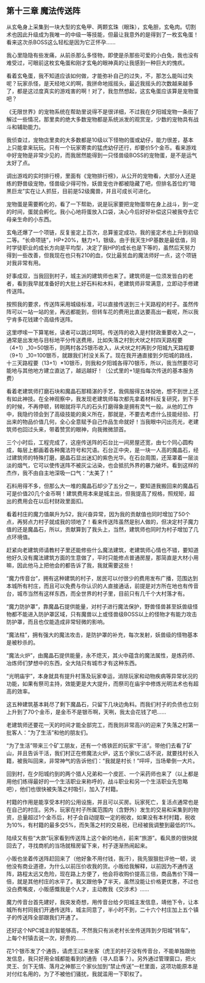 ## 第十三章 魔法传送阵

从玄龟身上采集到一块大型的玄龟甲、两颗玄珠（眼珠），玄龟胆，玄龟肉。切割术也因此升级成为我唯一的中级一等技能，但最让我意外的是得到了一枚玄龟蛋！看来这次杀BOSS这么轻松是因为它正怀孕……

我心里隐隐有些发痛，从前杀那么多怪物，即使是杀那些可爱的小白兔，我也没有难受过，可眼前这枚玄龟蛋和刚才玄龟的眼神真的让我感到一种巨大的愧疚。

看着玄龟蛋，我不知道应该如何做，才能弥补自己的过失，不，那怎么能叫过失呢？玩家杀怪，是天经地义的啊，我拼命地摇摇头，最近我摇头的次数越来越多了，都是这过度真实的游戏害的啊！对了，我忽然想起，这玄龟蛋应该算是宠物蛋吧？

《无限世界》的宠物系统在帮助里说得不是很详细，不过我在夕阳城宠物一条街了解过一些情况，那里卖的绝大多数宠物都是系统派发的观赏宠，少数的宠物具有战斗和辅助能力。

我侦查过，宠物店里卖的大多数都是10级以下怪物的蛋或幼仔，能力很差，基本上只能拿来玩玩。只有一个玩家寄卖的猛虎幼仔还行，却要价5个金币。看来游戏中好宠物是非常少见的，而我居然能得到一只怪兽级BOSS的宠物蛋，是不是运气太好了点。

调出游戏的实时排行榜，里面有《宠物排行榜》，从公开的宠物看，大部分人还是练的野兽级宠物，怪兽级少得可怜，妖兽宠也许都被隐藏了吧，但排名首位的“暗黑巨龙”实在让人抓狂，目前是52级魔兽，并且可成长可进化。

宠物蛋是需要孵化的，看了一下帮助，说是玩家要把宠物蛋带在身上战斗，到一定的时间，蛋就会孵化。我小心地将蛋放入口袋，决心今后好好补偿这只被我夺去它母亲生命的小东西。

玄龟还爆了一个项链，反复鉴定上百次，总算鉴定成功，我的鉴定术也上升到初级二等。“长命项链”，HP+20%，魅力+1，银级。由于我天生HP基数是最低值，同时学徒职业的成长方向是平均型，决定了我HP的成长也是下等的，虽然后天努力得到一些改善，但我现在也只有210的血，仅比最贫血的魔法师好一点，这个项链对我非常有用。

好事成双，当我回到村子，城主派的建筑师也来了。建筑师是一位须发皆白的老者，看到我早就准备好的大批上好石料和木料，老建筑师非常满意，立即动手修建传送阵。

按照我的要求，传送阵采用城级标准，可以直接传送到三十天路程的村子。虽然传阵可以一站一站的坐，再远都能到，但转车花的费用比直达要高出一截呢，所以我宁肯多花钱建个高级传送阵。

这里啰嗦一下算笔帐，读者可以跳过呵呵。传送阵的收入是村财政重要收入之一，通常是出发地与目标地平分传送费用，比如失落之村到犬吠之村四天路程要（4+1）_10=50银币，则两村各25银币收入，从犬吠之村再到夕阳城九天路程要（9+1）_10=100银币，就跟我们村没关系了。现在我开通直接到夕阳城的路线，十三天路程要（13+1）\*10银币，则我和夕阳城各得70银币，所以，我当然要尽可能地与其他地方建立直达了，越远越好！（公式里的+1是指每次传送的基本服务费）

看着老建筑师打磨石块和魔晶石那精湛的手艺，我佩服得五体投地，想不到世上还有如此神技。在全神观察中，我发现老建筑师每次都先拿着材料反复研究，到下手的时候，不再停顿，转眼就将平凡的石头打磨得象是拥有灵气一般。从他的工作中，我隐约领会到了高级技能的奥义所在，那就是，不要去考虑什么技能经验、打出来的物品价值几何，全心全意赋予自己作品生命就好！当我眼中闪出亮光，老建筑师也回过头来，带着赞赏的眼神，向我微微颔首。

三个小时后，工程完成了，这座传送阵的石台比一间房屋还宽，由七个同心圆构成，每层上都画着各种魔法符号和咒语。石台正中央，是一块一人高的魔晶石，经过建筑师的特殊打磨，磨晶石显出迷幻的紫色光华。在石台周围，还笼罩着一层淡淡的烟气，它可以使传送阵不被灰尘沾染，也会抵抗外界的暴力破坏。看到这样的杰作，我不由自主地深吸一口气：“太美了！”

石料用得不多，但那么大一堆的魔晶石却少了五分之一，要知道我搬回来的魔晶石可是价值20几个金币啊！建筑费用本来是城主出，但我提高了规格，照规矩，超出的费用会在以后村财政里面扣。

看着村庄的魔力值飙升为52，我兴奋异常，因为我的贡献值也同时增加了50个点，再努点力村子就成我的领地了！看来传送阵虽然是别人做的，但决定村子魔力值的还是魔晶石，所以，贡献算到了我头上，当然，建筑师也同时为村子增加了几点环境值。

赶紧向老建筑师请教村子里还能修些什么魔法建筑，老建筑师心情也不错，要知道他好久没有魔法建筑方面的生意做了，平时只能修点普通房屋，那简直是大材小用嘛，因此他马上把他会的都告诉了我，我就需要这些！

“魔力传音台”，拥有这种建筑的村子，居民可以付很少的费用发布广播，范围达到本城所有村庄，而且可以免费与你认识的人直接通话，前提是对方所在地也有传音台，城市当然有这样东西，而全世界的村子里，目前只有几千个大村落才有。

“魔力防护罩”，靠魔晶石提供能量，对村子进行魔法保护，野兽怪兽甚至妖兽级怪物都不能进入防护罩区域，只有魔兽以上或怪兽级BOSS以上的怪物才有能力攻击防护罩，而且也仅能造成非常轻微的影响。

“魔法柱”，拥有强大的魔法攻击，是防护罩的补充，每次发射，妖兽级的怪物基本是被秒杀的。

“魔法火炉”，由魔晶石提供能量，永不熄灭，其火中蕴含的魔法属性，是炼药师、冶炼师们梦想中的东西，全大陆只有城市才有这种东西。

“光明庙宇”，本身就具有提升村落及玩家幸运，消除玩家和动物疾病等异常状况的功能，如果有祭司主持，效能更是大大提升，而祭司在庙宇中修炼光明法术也有超高的效率。

这五种建筑基本耗尽了剩下魔晶石，只留下几块边角料。而我们村子的负债也立刻上升到了70个金币，是金币不是银币啊，天咧，我太会花钱了吧……

老建筑师还要花一天的时间才能全部完工，而我则非常高兴的迎来了失落之村第一批客人：“为了生活”和他的朋友们。

“为了生活”带来三个矿工朋友，还有一个练铁匠的玩家“干活”。带他们去看了矿山，并且告诉干活，我们村正在修魔法火炉，这五个家伙二话不说，就要找村长入籍，被我叫回来，非常神气的告诉他们：“我就是村长！”呯呯，当场晕倒一大片。

回到村，在夕阳城约到的两个猎人兄弟和一个皮匠、一个采药师也来了（以上都是用他们练得最好的一个生活职业来称呼的，战斗职业和另一个生活职业先忽略吧），他们也很快被失落之村吸引，加入了村籍。

村籍的作用是能享受本村的公用设施，并且可以买房。玩家死亡，复活点通常也是在自己的村庄。另外，玩家在村子所属范围内（含野外）发生的交易和采集到的物资，总量超过1个金币后，村子会自动提取一定的税收，如果没有本村村籍，税收为10%，有村籍的最多交5%，而失落之村的交易税，已经被我调整到最低的1%。

陆续又有些“大款”玩家看到传送阵上这个新的地点，前来“旅游”。看风景的很快就回去了，寻找商机的当场就租房留下来，村子逐渐热闹起来。

小贩也坐着传送阵赶回来了（他好象不用付钱，我汗），我先狠狠批评他一顿，说他没有商业道德，为什么以前压价收我的货。小贩给我解释，以前因为不通传送阵，路程太远又危险，现在路上方便了，他会将收购价提高三倍，商品售价下降一倍，就是其他村庄的水平了。我又跟他争了半天，虽然没能让价格更优惠，不过也没白费嘴皮，小贩感慨我是个人才，主动教我《交涉术》……

魔力传音台首先建好，我突发奇想，用传音台给夕阳城主发信息，靖他下令，让本城所有村同我们开通传送阵，城主同意了，半小时不到，二十六个村庄加上五个镇子的传送阵全部跟我们开通了。

还好这个NPC城主的智能够高，不然我只有派老村长坐传送阵到夕阳城“转车”，上每个村镇去说一次，好贵的……

花1个银币发了个通告，请虎王过来坐客（虎王的村子没有传音台，不能单独跟他发信息，我只好用全城都能看到的通告（寻人启事？）。另外通过管理窗口，把火灵王、剑下无情、落月之神那三个家伙加到“禁止传送”一栏里面，这项功能原本是对付红名用的，为了不被他们骚扰，我就滥用一下职权了。

